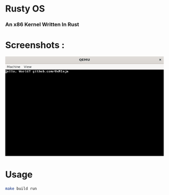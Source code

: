 # Rusty OS

### An x86 Kernel Written In Rust

# Screenshots :

![Screenshot](https://raw.githubusercontent.com/0xN1nja/rusty-os/master/assets/screenshot.png)

# Usage

```bash
make build run
```
